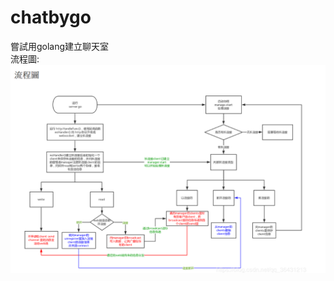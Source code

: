 # chatbygo
嘗試用golang建立聊天室  
流程圖:  
![image](https://github.com/fillet0117/chatbygo/blob/master/flow.png)
